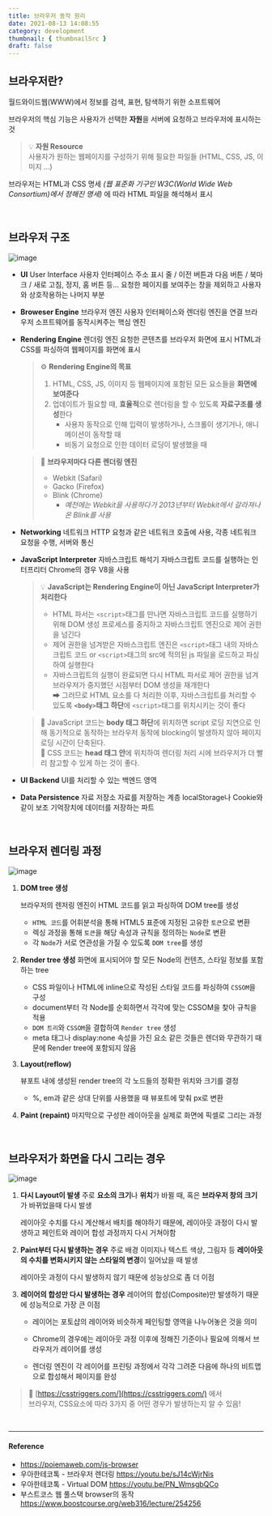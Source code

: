 ```yaml
---
title: 브라우저 동작 원리
date: 2021-08-13 14:08:55
category: development
thumbnail: { thumbnailSrc }
draft: false
---
```

## 브라우저란? 
월드와이드웹(WWW)에서 정보를 검색, 표현, 탐색하기 위한 소프트웨어

브라우저의 핵심 기능은 사용자가 선택한 **자원**을 서버에 요청하고 브라우저에 표시하는 것

> 💡 **자원 Resource** <br />
사용자가 원하는 웹페이지를 구성하기 위해 필요한 파일들 (HTML, CSS, JS, 이미지 ...)

브라우저는 HTML과 CSS 명세 _(웹 표준화 기구인 W3C(World Wide Web Consortium)에서 정해진 명세)_ 에 따라 HTML 파일을 해석해서 표시

<br />

## 브라우저 구조
![image](https://user-images.githubusercontent.com/76525368/129310978-457fe83d-5648-4219-871e-ddf38b9d3f39.png)

- **UI** User Interface 사용자 인터페이스
    주소 표시 줄 / 이전 버튼과 다음 버튼 / 북마크 / 새로 고침, 정지, 홈 버튼 등...
    요청한 페이지를 보여주는 창을 제외하고 사용자와 상호작용하는 나머지 부분

- **Broweser Engine** 브라우저 엔진
    사용자 인터페이스와 렌더링 엔진을 연결
    브라우저 소프트웨어를 동작시켜주는 핵심 엔진

- **Rendering Engine** 렌더링 엔진
    요청한 콘텐츠를 브라우저 화면에 표시
    HTML과 CSS를 파싱하여 웹페이지를 화면에 표시

    
    >  ⚙ **Rendering Engine의 목표**
    >    1. HTML, CSS, JS, 이미지 등 웹페이지에 포함된 모든 요소들을 **화면에 보여준다**
    >    2. 업데이트가 필요할 때, **효율적**으로 렌더링을 할 수 있도록 **자료구조를 생성**한다
    >        - 사용자 동작으로 인해 입력이 발생하거나, 스크롤이 생기거나, 애니메이션이 동작할 때
     >       - 비동기 요청으로 인한 데이터 로딩이 발생했을 때
    
    > 🧭 **브라우저마다 다른 렌더링 엔진**
    >    - Webkit (Safari)
    >    - Gacko (Firefox)
    >   - Blink (Chrome) 
    >        - *예전에는 Webkit을 사용하다가 2013년부터 Webkit에서 갈라져나온 Blink를 사용*


- **Networking** 네트워크
    HTTP 요청과 같은 네트워크 호출에 사용, 각종 네트워크 요청을 수행, 서버와 통신

- **JavaScript Interpreter** 자바스크립트 해석기
    자바스크립트 코드를 실행하는 인터프리터
    Chrome의 경우 V8을 사용
    >  💡 **JavaScript는 Rendering Engine이 아닌 JavaScript Interpreter가 처리한다**
    >  - HTML 파서는 `<script>`태그를 만나면 자바스크립트 코드를 실행하기 위해 DOM 생성 프로세스를 중지하고 자바스크립트 엔진으로 제어 권한을 넘긴다
     >   - 제어 권한을 넘겨받은 자바스크립트 엔진은 `<script>`태그 내의 자바스크립트 코드 or `<script>`태그의 src에 적의된 js 파일을 로드하고 파싱하여 실행한다
     >   - 자바스크립트의 실행이 완료되면 다시 HTML 파서로 제어 권한을 넘겨 브라우저가 중지했던 시점부터 DOM 생성을 재개한다 <br/>
     > ➡ 그러므로 HTML 요소를 다 처리한 이후, 자바스크립트를 처리할 수 있도록  **`<body>`태그 하단**에 `<script>`태그를 위치시키는 것이 좋다

    > 🔧 JavaScript 코드는 **body 태그 하단**에 위치하면 script 로딩 지연으로 인해 동기적으로 동작하는 브라우저 동작에 blocking이 발생하지 않아 페이지 로딩 시간이 단축된다. <br />
    > 💄 CSS 코드는 **head 태그 안**에 위치하여 렌더링 처리 시에 브라우저가 더 빨리 참고할 수 있게 하는 것이 좋다.
- **UI Backend** 
    UI를 처리할 수 있는 백엔드 영역
- **Data Persistence** 자료 저장소
    자료를 저장하는 계층
    localStorage나 Cookie와 같이 보조 기억장치에 데이터를 저장하는 파트


<br />

## 브라우저 렌더링 과정
![image](https://user-images.githubusercontent.com/76525368/129313001-50073261-7b79-4219-84d4-41ba9301fa51.png)
1. **DOM tree 생성**

    브라우저의 렌저링 엔진이 HTML 코드를 읽고 파싱하여 DOM tree를 생성
    - `HTML 코드`를 어휘분석을 통해 HTML5 표준에 지정된 고유한 `토큰`으로 변환
    - 렉싱 과정을 통해 `토큰`을 해당 속성과 규칙을 정의하는 `Node`로 변환
    - 각 `Node`가 서로 연관성을 가질 수 있도록 `DOM tree`를 생성

2. **Render tree 생성**
    화면에 표시되어야 할 모든 Node의 컨텐츠, 스타일 정보를 포함하는 tree

    - CSS 파일이나 HTML에 inline으로 작성된 스타일 코드를 파싱하여 `CSSOM`을 구성
    - document부터 각 Node를 순회하면서 각각에 맞는 CSSOM을 찾아 규칙을 적용
    - `DOM 트리`와 `CSSOM`을 결합하여 `Render tree` 생성
    - meta 태그나 display:none 속성을 가진 요소 같은 것들은 렌더와 무관하기 때문에 Render tree에 포함되지 않음


3. **Layout(reflow)**

    뷰포트 내에 생성된 render tree의 각 노드들의 정확한 위치와 크기를 결정
    - %, em과 같은 상대 단위를 사용했을 때 뷰포트에 맞춰 px로 변환

4. **Paint (repaint)**
    마지막으로 구성한 레이아웃을 실제로 화면에 픽셀로 그리는 과정

<br />

## 브라우저가 화면을 다시 그리는 경우
![image](https://user-images.githubusercontent.com/76525368/129318981-f5171657-4e4f-4511-bf2a-34c7eb6adc52.png)
1. **다시 Layout이 발생**
    주로 **요소의 크기**나 **위치**가 바뀔 때, 혹은 **브라우저 창의 크기**가 바뀌었을때 다시 발생

    레이아웃 수치를 다시 계산해서 배치를 해야하기 때문에,  레이아웃 과정이 다시 발생하고 페인트와 레이어 합성 과정까지 다시 거쳐야함

2. **Paint부터 다시 발생하는 경우**
    주로 배경 이미지나 텍스트 색상, 그림자 등 **레이아웃의 수치를 변화시키지 않는 스타일의 변경**이 일어났을 때 발생

    레이아웃 과정이 다시 발생하지 않기 때문에 성능상으로 좀 더 이점

3. **레이어의 합성만 다시 발생하는 경우**
    레이어의 합성(Composite)만 발생하기 때문에 성능적으로 가장 큰 이점

    - 레이어는 포토샵의 레이어와 비슷하게 페인팅할 영역을 나누어놓은 것을 의미

    - Chrome의 경우에는 레이아웃 과정 이후에 정해진 기준이나 필요에 의해서 브라우저가 레이어를 생성 
    - 렌더링 엔진이 각 레이어를 프린팅 과정에서 각각 그려준 다음에 하나의 비트맵으로 합성해서 페이지를 완성

> 👀 [https://csstriggers.com/](https://csstriggers.com/) 에서 <br/> 브라우저, CSS요소에 따라 3가지 중 어떤 경우가 발생하는지 알 수 있음!

<br />
<hr/>

#### Reference
- https://poiemaweb.com/js-browser
- 우아한테코톡 - 브라우저 렌더링 https://youtu.be/sJ14cWjrNis
- 우아한테코톡 - Virtual DOM https://youtu.be/PN_WmsgbQCo
- 부스트코스 웹 풀스택 browser의 동작 https://www.boostcourse.org/web316/lecture/254256
